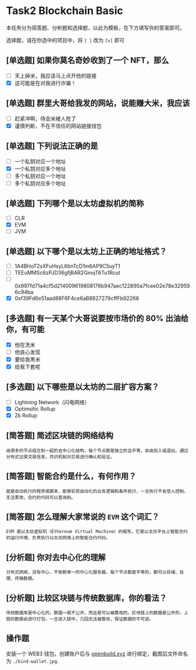 # Task2 Blockchain Basic

本任务分为简答题、分析题和选择题，以此为模板，在下方填写你的答案即可。

选择题，请在你选中的项目中，将 `[ ]` 改为 `[x]` 即可

## [单选题] 如果你莫名奇妙收到了一个 NFT，那么

- [ ] 天上掉米，我应该马上点开他的链接
- [x] 这可能是在对我进行诈骗！

## [单选题] 群里大哥给我发的网站，说能赚大米，我应该

- [ ] 赶紧冲啊，待会米被人抢了
- [x] 谨慎判断，不在不信任的网站链接钱包

## [单选题] 下列说法正确的是

- [ ] 一个私钥对应一个地址
- [x] 一个私钥对应多个地址
- [ ] 多个私钥对应一个地址
- [ ] 多个私钥对应多个地址

## [单选题] 下列哪个是以太坊虚拟机的简称

- [ ] CLR
- [x] EVM
- [ ] JVM

## [单选题] 以下哪个是以太坊上正确的地址格式？

- [ ] 1A4BHoT2sXFuHsyL6bnTcD1m6AP9C5uyT1
- [ ] TEEuMMSc6zPJD36gfjBAR2GmqT6Tu1Rcut
- [ ] 0x997fd71a4cf5d214009619808176b947aec122890a7fcee02e78e329596c94ba
- [x] 0xf39Fd6e51aad88F6F4ce6aB8827279cffFb92266

## [多选题] 有一天某个大哥说要按市场价的 80% 出油给你，有可能

- [x] 他在洗米
- [ ] 他良心发现
- [x] 要给我黒米
- [x] 给我下套呢

## [多选题] 以下哪些是以太坊的二层扩容方案？

- [ ] Lightning Network（闪电网络）
- [x] Optimsitic Rollup
- [x] Zk Rollup

## [简答题] 简述区块链的网络结构

```
由很多的节点组合到一起的去中心化结构，每个节点都是独立的且平等，自由加入或退出。通过分布式记录交易信息，共识机制对交易进行确认和验证。
```

## [简答题] 智能合约是什么，有何作用？

```
就是自动执行的程序或脚本，能够实现自动化的业务逻辑和条件执行，一旦执行不会受人控制，无法更改，合约的代码可以查询到。
```

## [简答题] 怎么理解大家常说的 `EVM` 这个词汇？

```
EVM 是以太坊虚拟机（Ethereum Virtual Machine）的缩写。它是以太坊平台上智能合约的运行环境，负责执行以太坊网络上的智能合约代码。
```

## [分析题] 你对去中心化的理解

```
分布式网络，没有中心，不依赖单一的中心化服务器，每个节点都是平等的，都可以存储、处理、传输数据。
```

## [分析题] 比较区块链与传统数据库，你的看法？

```
传统数据库是中心化的，数据一般不公开，而且是可以被篡改的。区块链上的数据是公开的，上链的数据会进行打包，一旦进入链中，几回无法被篡改，保证数据的不可逆。
```

## 操作题

安装一个 WEB3 钱包，创建账户后与 [openbuild.xyz](https://openbuild.xyz/profile) 进行绑定，截图后文件命名为 `./bind-wallet.jpg`.

